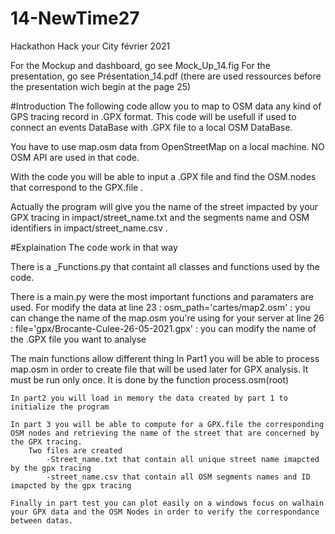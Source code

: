 # 14-NewTime27
Hackathon Hack your City février 2021

For the Mockup and dashboard, go see Mock_Up_14.fig
For the presentation, go see Présentation_14.pdf (there are used ressources before the presentation wich begin at the page 25)


#Introduction
The following code allow you to map to OSM data any kind of GPS tracing record in .GPX format. This code will be usefull if used to connect an events DataBase with .GPX file
to a local OSM DataBase.

You have to use map.osm data from OpenStreetMap on a local machine. NO OSM API are used in that code.

With the code you will be able to input a .GPX file and find the OSM.nodes that correspond to the GPX.file .

Actually the program will give you the name of the street impacted by your GPX tracing in impact/street_name.txt and the segments name and OSM identifiers in impact/street_name.csv . 



#Explaination
The code work in that way

There is a _Functions.py that containt all classes and functions used by the code. 

There is a main.py were the most important functions and paramaters are used. 
	For modify the data
	at line 23 : osm_path='cartes/map2.osm'  : you can change the name of the map.osm you're using for your server
	at line 26 : file='gpx/Brocante-Culee-26-05-2021.gpx' : you can modify the name of the .GPX file you want to analyse 
	

The main functions allow different thing
	In Part1 you will be able to process map.osm in order to create file that will be used later for GPX analysis. It must be run only once. 
	It is done by the function process.osm(root)

	In part2 you will load in memory the data created by part 1 to initialize the program 

	In part 3 you will be able to compute for a GPX.file the corresponding OSM nodes and retrieving the name of the street that are concerned by the GPX tracing.
		Two files are created 
			-Street_name.txt that contain all unique street name imapcted by the gpx tracing
			-street_name.csv that contain all OSM segments names and ID imapcted by the gpx tracing

	Finally in part test you can plot easily on a windows focus on walhain your GPX data and the OSM Nodes in order to verify the correspondance between datas.
